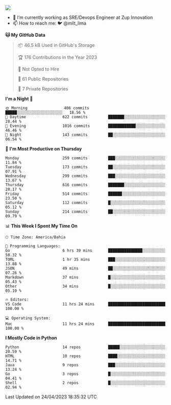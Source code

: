![](https://komarev.com/ghpvc/?username=miltlima&color=blue)
                 

- 🔭 I’m currently working as SRE/Devops Engineer at Zup Innovation
- 📫 How to reach me: 🐦 @milt_lima

<!--START_SECTION:waka-->
**🐱 My GitHub Data** 

> 📦 46.5 kB Used in GitHub's Storage 
 > 
> 🏆 176 Contributions in the Year 2023
 > 
> 🚫 Not Opted to Hire
 > 
> 📜 61 Public Repositories 
 > 
> 🔑 7 Private Repositories 
 > 
**I'm a Night 🦉** 

```text
🌞 Morning                406 commits         █████░░░░░░░░░░░░░░░░░░░░   18.56 % 
🌆 Daytime                622 commits         ███████░░░░░░░░░░░░░░░░░░   28.44 % 
🌃 Evening                1016 commits        ████████████░░░░░░░░░░░░░   46.46 % 
🌙 Night                  143 commits         ██░░░░░░░░░░░░░░░░░░░░░░░   06.54 % 
```
📅 **I'm Most Productive on Thursday** 

```text
Monday                   259 commits         ███░░░░░░░░░░░░░░░░░░░░░░   11.84 % 
Tuesday                  173 commits         ██░░░░░░░░░░░░░░░░░░░░░░░   07.91 % 
Wednesday                299 commits         ███░░░░░░░░░░░░░░░░░░░░░░   13.67 % 
Thursday                 616 commits         ███████░░░░░░░░░░░░░░░░░░   28.17 % 
Friday                   514 commits         ██████░░░░░░░░░░░░░░░░░░░   23.50 % 
Saturday                 112 commits         █░░░░░░░░░░░░░░░░░░░░░░░░   05.12 % 
Sunday                   214 commits         ██░░░░░░░░░░░░░░░░░░░░░░░   09.79 % 
```


📊 **This Week I Spent My Time On** 

```text
🕑︎ Time Zone: America/Bahia

💬 Programming Languages: 
Go                       6 hrs 39 mins       ███████████████░░░░░░░░░░   58.32 % 
TOML                     1 hr 35 mins        ███░░░░░░░░░░░░░░░░░░░░░░   13.88 % 
JSON                     49 mins             ██░░░░░░░░░░░░░░░░░░░░░░░   07.26 % 
Markdown                 37 mins             █░░░░░░░░░░░░░░░░░░░░░░░░   05.43 % 
Other                    34 mins             █░░░░░░░░░░░░░░░░░░░░░░░░   05.10 % 

🔥 Editors: 
VS Code                  11 hrs 24 mins      █████████████████████████   100.00 % 

💻 Operating System: 
Mac                      11 hrs 24 mins      █████████████████████████   100.00 % 
```

**I Mostly Code in Python** 

```text
Python                   14 repos            █████░░░░░░░░░░░░░░░░░░░░   20.59 % 
HTML                     10 repos            ████░░░░░░░░░░░░░░░░░░░░░   14.71 % 
Java                     9 repos             ███░░░░░░░░░░░░░░░░░░░░░░   13.24 % 
Go                       3 repos             █░░░░░░░░░░░░░░░░░░░░░░░░   04.41 % 
Shell                    2 repos             █░░░░░░░░░░░░░░░░░░░░░░░░   02.94 % 
```




 Last Updated on 24/04/2023 18:35:32 UTC
<!--END_SECTION:waka-->
